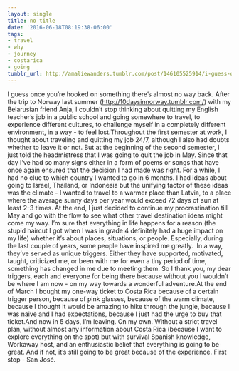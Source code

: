 ```yaml
---
layout: single
title: no title
date: '2016-06-18T08:19:38-06:00'
tags:
- travel
- why
- journey
- costarica
- going
tumblr_url: http://amaliewanders.tumblr.com/post/146105525914/i-guess-once-youre-hooked-on-something-theres
---
```

I guess once you’re hooked on something there’s almost no way back. After the trip to Norway last summer (http://10daysinnorway.tumblr.com/) with my Belarusian friend Anja, I couldn’t stop thinking about quitting my English teacher’s job in a public school and going somewhere to travel, to experience different cultures, to challenge myself in a completely different environment, in a way - to feel lost.Throughout the first semester at work, I thought about traveling and quitting my job 24/7, although I also had doubts whether to leave it or not. But at the beginning of the second semester, I just told the headmistress that I was going to quit the job in May. Since that day I’ve had so many signs either in a form of poems or songs that have once again ensured that the decision I had made was right. For a while, I had no clue to which country I wanted to go in 6 months. I had ideas about going to Israel, Thailand, or Indonesia but the unifying factor of these ideas was the climate - I wanted to travel to a warmer place than Latvia, to a place where the average sunny days per year would exceed 72 days of sun at least 2-3 times. At the end, I just decided to continue my procrastination till May and go with the flow to see what other travel destination ideas might come my way. I’m sure that everything in life happens for a reason (the stupid haircut I got when I was in grade 4 definitely had a huge impact on my life) whether it’s about places, situations, or people. Especially, during the last couple of years, some people have inspired me greatly.  In a way, they’ve served as unique triggers. Either they have supported, motivated, taught, criticized me, or been with me for even a tiny period of time, something has changed in me due to meeting them. So I thank you, my dear triggers, each and everyone for being there because without you I wouldn’t be where I am now - on my way towards a wonderful adventure.At the end of March I bought my one-way ticket to Costa Rica because of a certain trigger person, because of pink glasses, because of the warm climate, because I thought it would be amazing to hike through the jungle, because I was naive and I had expectations, because I just had the urge to buy that ticket.And now in 5 days, I’m leaving. On my own. Without a strict travel plan, without almost any information about Costa Rica (because I want to explore everything on the spot) but with survival Spanish knowledge, Workaway host, and an enthusiastic belief that everything is going to be great. And if not, it’s still going to be great because of the experience. First stop - San José.
